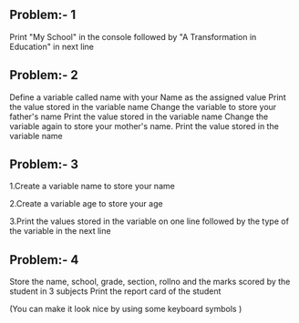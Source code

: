 ## Problem:- 1  
Print "My School" in the console followed by "A Transformation in Education" in next line
## Problem:- 2 
Define a variable called name with your Name as the assigned value
Print the value stored in the variable name
Change the variable to store your father's name
Print the value stored in the variable name
Change the variable again to store your mother's name.
Print the value stored in the variable name
## Problem:- 3 
1.Create a variable name to store your name

2.Create a variable age to store your age

3.Print the values stored in the variable on one line followed by the type of the variable in the next line


## Problem:- 4
Store the name, school, grade, section, rollno and the marks scored by the student in 3 subjects
Print the report card of the student 

(You can make it look nice by using some keyboard symbols )
